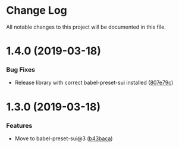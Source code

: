 # Change Log

All notable changes to this project will be documented in this file.

<a name="1.4.0"></a>
# 1.4.0 (2019-03-18)


### Bug Fixes

* Release library with correct babel-preset-sui installed ([807e79c](https://github.com/SUI-Components/sui/commit/807e79c))



<a name="1.3.0"></a>
# 1.3.0 (2019-03-18)


### Features

* Move to babel-preset-sui@3 ([b43baca](https://github.com/SUI-Components/sui/commit/b43baca))



